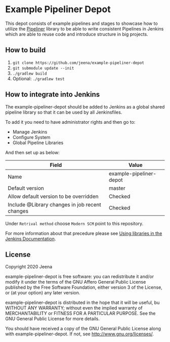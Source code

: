 # Example Pipeliner Depot

This depot consists of example pipelines and stages to showcase how to utilize
the [Pipeliner](https://github.com/Daimler/pipeliner) library to be able to
write consistent Pipelines in Jenkins which are able to reuse code and
introduce structure in big projects.

## How to build

1. `git clone https://github.com/jeena/example-pipeliner-depot`
2. `git submodule update --init`
3. `./gradlew build`
4. Optional: `./gradlew test`

## How to integrate into Jenkins

The example-pipeliner-depot should be added to Jenkins as a global shared
pipeline library so that it can be used by all Jenkinsfiles.

To add it you need to have administrator rights and then go to:

- Manage Jenkins
- Configure System
- Global Pipeline Libraries

And then set up as below:

| Field                                          | Value                   |
| ---------------------------------------------- | ----------------------- |
| Name                                           | example-pipeliner-depot |
| Default version                                | master                  |
| Allow default version to be overridden         | Checked                 |
| Include @Library changes in job recent changes | Checked                 |

Under `Retrival method` choose `Modern SCM` point to this repository.

For more information about that precedure please see [Using libraries in the
Jenkins Documentation](https://www.jenkins.io/doc/book/pipeline/shared-libraries/#using-libraries).

## License

Copyright 2020 Jeena

example-pipeliner-depot is free software: you can redistribute it and/or
modify it under the terms of the GNU Affero General Public License published
by the Free Software Foundation, either version 3 of the License, or (at your
option) any later version.

example-pipeliner-depot is distributed in the hope that it will be useful, bu
WITHOUT ANY WARRANTY; without even the implied warranty of MERCHANTABILITY or
FITNESS FOR A PARTICULAR PURPOSE. See the GNU General Public License for more
details.

You should have received a copy of the GNU General Public License along with
example-pipeliner-depot. If not, see http://www.gnu.org/licenses/.
